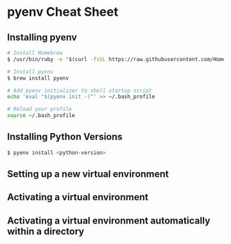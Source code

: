 # pyenv Cheat Sheet 


## Installing pyenv 
```bash
# Install Homebrew 
$ /usr/bin/ruby -e "$(curl -fsSL https://raw.githubusercontent.com/Homebrew/install/master/install)" 

# Install pyenv
$ brew install pyenv

# Add pyenv initializer to shell startup script
echo 'eval "$(pyenv init -)"' >> ~/.bash_profile 

# Reload your profile
source ~/.bash_profile
```

## Installing Python Versions
```bash 
$ pyenv install <python-version>
```

## Setting up a new virtual environment 



## Activating a virtual environment 

## Activating a virtual environment automatically within a directory 
